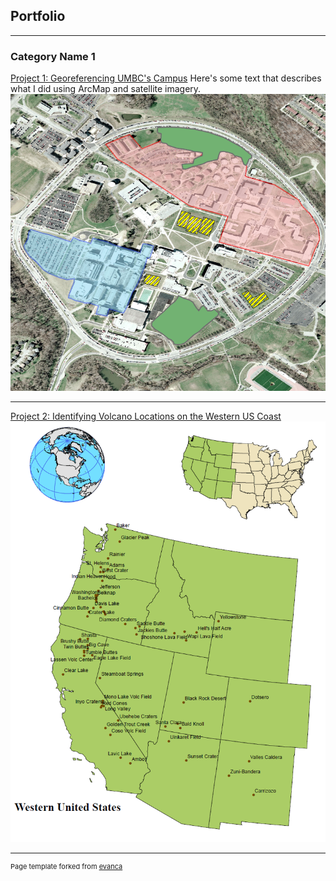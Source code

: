 ## Portfolio

---

### Category Name 1 

[Project 1: Georeferencing UMBC's Campus](/projects/project1)
Here's some text that describes what I did using ArcMap and satellite imagery.
<img src="images/L2P2_thumb.png?raw=true"/>

---
[Project 2: Identifying Volcano Locations on the Western US Coast ](/projects/project1)
<img src="images/P4_thumb.PNG?raw=true"/>


---
<p style="font-size:11px">Page template forked from <a href="https://github.com/evanca/quick-portfolio">evanca</a></p>
<!-- Remove above link if you don't want to attibute -->
